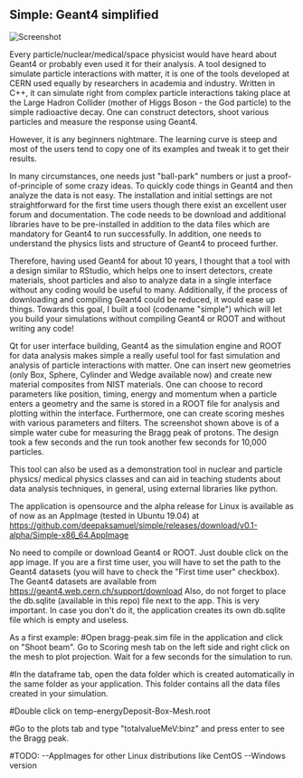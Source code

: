 <h2>Simple: Geant4 simplified</h2>

![Screenshot](https://github.com/deepaksamuel/simple/blob/master/simple-bragg.png)


Every particle/nuclear/medical/space physicist would have heard about Geant4 or probably even used it for their analysis. A tool designed to simulate particle interactions with matter, it is one of the tools developed at CERN used equally by researchers in academia and industry. Written in C++, it can simulate right from complex particle interactions taking place at the Large Hadron Collider (mother of Higgs Boson - the God particle) to the simple radioactive decay. One can construct detectors, shoot various particles and measure the response using Geant4.

However, it is any beginners nightmare. The learning curve is steep and most of the users tend to copy one of its examples and tweak it to get their results.

In many circumstances, one needs just "ball-park" numbers or just a proof-of-principle of some crazy ideas. To quickly code things in Geant4 and then analyze the data is not easy. The installation and initial settings are not straightforward for the first time users though there exist an excellent user forum and documentation. The code needs to be download and additional libraries have to be pre-installed in addition to the data files which are mandatory for Geant4 to run successfully. In addition, one needs to understand the physics lists and structure of Geant4 to proceed further.

Therefore, having used Geant4 for about 10 years, I thought that a tool with a design similar to RStudio, which helps one to insert detectors, create materials, shoot particles and also to analyze data in a single interface without any coding would be useful to many. Additionally, if the process of downloading and compiling Geant4 could be reduced, it would ease up things. Towards this goal, I built a tool (codename "simple") which will let you build your simulations without compiling Geant4 or ROOT and without writing any code!

Qt for user interface building, Geant4 as the simulation engine and ROOT for data analysis makes simple a really useful tool for fast simulation and analysis of particle interactions with matter. One can insert new geometries (only Box, Sphere, Cylinder and Wedge available now) and create new material composites from NIST materials. One can choose to record parameters like position, timing, energy and momentum when a particle enters a geometry and the same is stored in a ROOT file for analysis and plotting within the interface. Furthermore, one can create scoring meshes with various parameters and filters. The screenshot shown above is of a simple water cube for measuring the Bragg peak of protons. The design took a few seconds and the run took another few seconds for 10,000 particles.

This tool can also be used as a demonstration tool in nuclear and particle physics/ medical physics classes and can aid in teaching students about data analysis techniques, in general, using external libraries like python.

The application is opensource and the alpha release for Linux is available as of now as an AppImage (tested in Ubuntu 19.04) at 
https://github.com/deepaksamuel/simple/releases/download/v0.1-alpha/Simple-x86_64.AppImage

No need to compile or download Geant4 or ROOT. Just double click on the app image. If you are a first time user, you will have to set the path to the Geant4 datasets (you will have to check the "First time user" checkbox). The Geant4 datasets are available from 
https://geant4.web.cern.ch/support/download
Also, do not forget to place the db.sqlite (available in this repo) file next to the app. This is very important. In case you don't do it, the application creates its own db.sqlite file which is empty and useless. 

As a first example:
#Open bragg-peak.sim file in the application and click on "Shoot beam". Go to Scoring mesh tab on the left side and right click on the mesh to plot projection. Wait for a few seconds for the simulation to run.

#In the dataframe tab, open the data folder which is created automatically in the same folder as your application. This folder contains all the data files created in your simulation. 

#Double click on temp-energyDeposit-Box-Mesh.root

#Go to the plots tab and type "totalvalueMeV:binz" and press enter to see the Bragg peak.

#TODO:
--AppImages for other Linux distributions like CentOS
--Windows version

